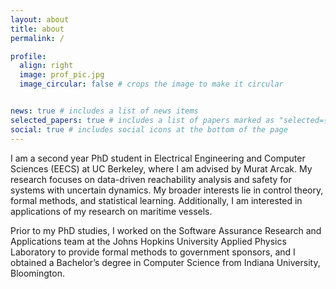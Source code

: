 ```yaml
---
layout: about
title: about
permalink: /

profile:
  align: right
  image: prof_pic.jpg
  image_circular: false # crops the image to make it circular


news: true # includes a list of news items
selected_papers: true # includes a list of papers marked as "selected={true}"
social: true # includes social icons at the bottom of the page
---
```


I am a second year PhD student in Electrical Engineering and Computer Sciences (EECS) at UC Berkeley, where I am advised by Murat Arcak. My research focuses on data-driven reachability analysis and safety for systems with uncertain dynamics. My broader interests lie in control theory, formal methods, and statistical learning. Additionally, I am interested in applications of my research on maritime vessels. 

Prior to my PhD studies, I worked on the Software Assurance Research and Applications team at the Johns Hopkins University Applied Physics Laboratory to provide formal methods to government sponsors, and I obtained a Bachelor’s degree in Computer Science from Indiana University, Bloomington. 

